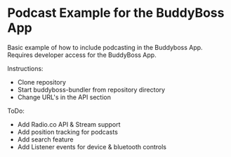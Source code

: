 # Podcast Example for the BuddyBoss App
Basic example of how to include podcasting in the Buddyboss App.   Requires developer access for the BuddyBoss App.

Instructions:
- Clone repository
- Start buddyboss-bundler from repository directory
- Change URL's in the API section

ToDo:
- Add Radio.co API & Stream support
- Add position tracking for podcasts
- Add search feature
- Add Listener events for device & bluetooth controls
